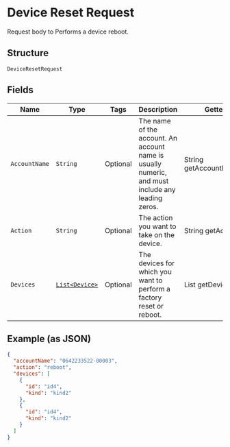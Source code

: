 
# Device Reset Request

Request body to Performs a device reboot.

## Structure

`DeviceResetRequest`

## Fields

| Name | Type | Tags | Description | Getter | Setter |
|  --- | --- | --- | --- | --- | --- |
| `AccountName` | `String` | Optional | The name of the account. An account name is usually numeric, and must include any leading zeros. | String getAccountName() | setAccountName(String accountName) |
| `Action` | `String` | Optional | The action you want to take on the device. | String getAction() | setAction(String action) |
| `Devices` | [`List<Device>`](../../doc/models/device.md) | Optional | The devices for which you want to perform a factory reset or reboot. | List<Device> getDevices() | setDevices(List<Device> devices) |

## Example (as JSON)

```json
{
  "accountName": "0642233522-00003",
  "action": "reboot",
  "devices": [
    {
      "id": "id4",
      "kind": "kind2"
    },
    {
      "id": "id4",
      "kind": "kind2"
    }
  ]
}
```

